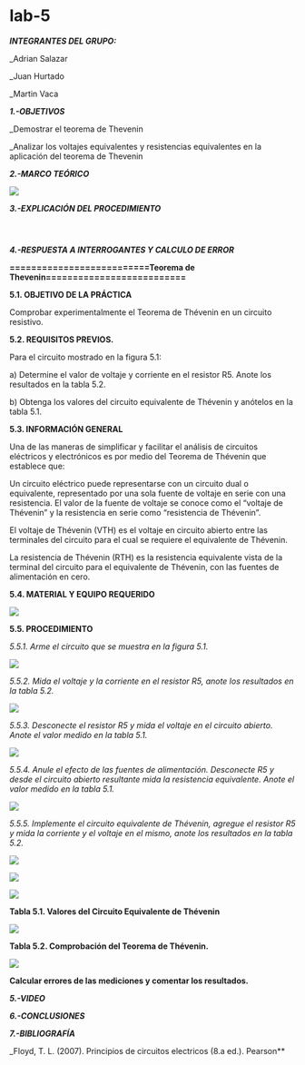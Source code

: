 # lab-5
***INTEGRANTES DEL GRUPO:***

_Adrian Salazar

_Juan Hurtado

_Martin Vaca

***1.-OBJETIVOS***

_Demostrar el teorema de Thevenin

_Analizar los voltajes equivalentes y resistencias equivalentes en la aplicación del teorema de Thevenin

***2.-MARCO TEÓRICO***

![](https://github.com/smvaca2/lab-5/blob/24af7bfeaf63a85c7995c0abc75849dcba09a787/teoria.PNG)

***3.-EXPLICACIÓN DEL PROCEDIMIENTO***

![]()

![]()

![]()

***4.-RESPUESTA A INTERROGANTES Y CALCULO DE ERROR***

**==========================Teorema de Thevenin==========================**

**5.1. OBJETIVO DE LA PRÁCTICA**

Comprobar experimentalmente el Teorema de Thévenin en un circuito resistivo.

**5.2. REQUISITOS PREVIOS.**

Para el circuito mostrado en la figura 5.1:

a) Determine el valor de voltaje y corriente en el resistor R5. Anote los resultados
en la tabla 5.2.

b) Obtenga los valores del circuito equivalente de Thévenin y anótelos en la tabla 5.1.

**5.3. INFORMACIÓN GENERAL**

Una de las maneras de simplificar y facilitar el análisis de circuitos eléctricos y
electrónicos es por medio del Teorema de Thévenin que establece que:

Un circuito eléctrico puede representarse con un circuito dual o equivalente,
representado por una sola fuente de voltaje en serie con una resistencia. El valor de la
fuente de voltaje se conoce como el “voltaje de Thévenin” y la resistencia en serie como
“resistencia de Thévenin”.

El voltaje de Thévenin (VTH) es el voltaje en circuito abierto entre las terminales
del circuito para el cual se requiere el equivalente de Thévenin.

La resistencia de Thévenin (RTH) es la resistencia equivalente vista de la terminal
del circuito para el equivalente de Thévenin, con las fuentes de alimentación en cero.

**5.4. MATERIAL Y EQUIPO REQUERIDO**

![](https://github.com/smvaca2/lab-5/blob/24af7bfeaf63a85c7995c0abc75849dcba09a787/materiales.PNG)

**5.5. PROCEDIMIENTO**

*5.5.1. Arme el circuito que se muestra en la figura 5.1.*

![](https://github.com/smvaca2/lab-5/blob/24af7bfeaf63a85c7995c0abc75849dcba09a787/5.5.1.PNG)

*5.5.2. Mida el voltaje y la corriente en el resistor R5, anote los resultados en la tabla 5.2.*

![](https://github.com/smvaca2/lab-5/blob/24af7bfeaf63a85c7995c0abc75849dcba09a787/5.5.2.PNG)

*5.5.3. Desconecte el resistor R5 y mida el voltaje en el circuito abierto. Anote el valor
medido en la tabla 5.1.*

![](https://github.com/smvaca2/lab-5/blob/24af7bfeaf63a85c7995c0abc75849dcba09a787/5.5.3.PNG)

*5.5.4. Anule el efecto de las fuentes de alimentación. Desconecte R5 y desde el circuito
abierto resultante mida la resistencia equivalente. Anote el valor medido en la tabla 5.1.*

![](https://github.com/smvaca2/lab-5/blob/24af7bfeaf63a85c7995c0abc75849dcba09a787/5.5.4.PNG)

*5.5.5. Implemente el circuito equivalente de Thévenin, agregue el resistor R5 y mida la
corriente y el voltaje en el mismo, anote los resultados en la tabla 5.2.*

![](https://github.com/smvaca2/lab-5/blob/24af7bfeaf63a85c7995c0abc75849dcba09a787/5.5.5.PNG)

![](https://github.com/smvaca2/lab-5/blob/24af7bfeaf63a85c7995c0abc75849dcba09a787/WhatsApp%20Image%202022-07-06%20at%208.09.56%20PM.jpeg)

![](https://github.com/smvaca2/lab-5/blob/24af7bfeaf63a85c7995c0abc75849dcba09a787/WhatsApp%20Image%202022-07-06%20at%208.09.57%20PM.jpeg)

**Tabla 5.1. Valores del Circuito Equivalente de Thévenin**

![](https://github.com/smvaca2/lab-5/blob/2afac6b1d5fb395ce411422eefdb665266f2fa8e/tabal1.PNG)

**Tabla 5.2. Comprobación del Teorema de Thévenin.**

![](https://github.com/smvaca2/lab-5/blob/2afac6b1d5fb395ce411422eefdb665266f2fa8e/tabla2.PNG)

**Calcular errores de las mediciones y comentar los resultados.**

***5.-VIDEO***


***6.-CONCLUSIONES***


***7.-BIBLIOGRAFÍA***

_Floyd, T. L. (2007). Principios de circuitos electricos (8.a ed.). Pearson**


